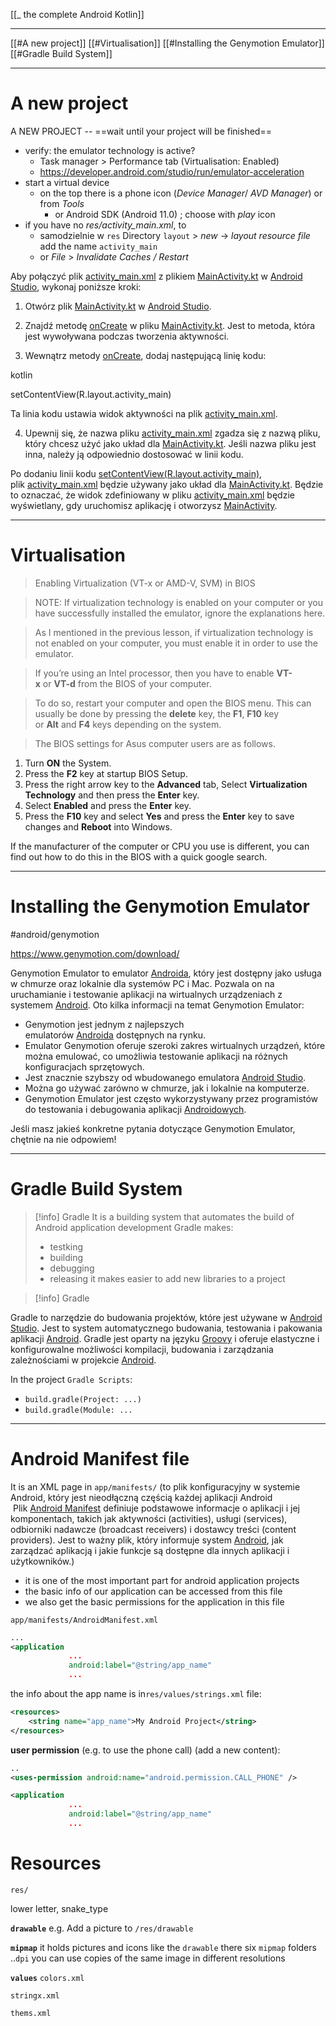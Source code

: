 [[_ the complete Android Kotlin]]

----
[[#A new project]]
[[#Virtualisation]]
[[#Installing the Genymotion Emulator]]
[[#Gradle Build System]]



----

# A new project


A NEW PROJECT -- ==wait until your project will be finished==
- verify: the emulator technology is active?
	- Task manager > Performance tab (Virtualisation: Enabled)
	- https://developer.android.com/studio/run/emulator-acceleration
- start a virtual device
	- on the top there is a phone icon (*Device Manager*/ *AVD Manager*) or from *Tools*
		- or Android SDK (Android 11.0) ; choose with *play* icon
- if you have no *res/activity_main.xml*, to 
	- samodzielnie w `res` Directory `layout` > *new* -> *layout resource file* add the name `activity_main`
	- or *File* > *Invalidate Caches / Restart*


Aby połączyć plik [activity_main.xml](https://www.google.com/search?q=activity_main.xml) z plikiem [MainActivity.kt](https://www.google.com/search?q=MainActivity.kt) w [Android Studio](https://www.google.com/search?q=Android%20Studio), wykonaj poniższe kroki:

1. Otwórz plik [MainActivity.kt](https://www.google.com/search?q=MainActivity.kt) w [Android Studio](https://www.google.com/search?q=Android%20Studio).
    
2. Znajdź metodę [onCreate](https://www.google.com/search?q=onCreate) w pliku [MainActivity.kt](https://www.google.com/search?q=MainActivity.kt). Jest to metoda, która jest wywoływana podczas tworzenia aktywności.
    
3. Wewnątrz metody [onCreate](https://www.google.com/search?q=onCreate), dodaj następującą linię kodu:
    

kotlin

setContentView(R.layout.activity_main)

Ta linia kodu ustawia widok aktywności na plik [activity_main.xml](https://www.google.com/search?q=activity_main.xml).

4. Upewnij się, że nazwa pliku [activity_main.xml](https://www.google.com/search?q=activity_main.xml) zgadza się z nazwą pliku, który chcesz użyć jako układ dla [MainActivity.kt](https://www.google.com/search?q=MainActivity.kt). Jeśli nazwa pliku jest inna, należy ją odpowiednio dostosować w linii kodu.

Po dodaniu linii kodu [setContentView(R.layout.activity_main)](https://www.google.com/search?q=setContentView(R.layout.activity_main)), plik [activity_main.xml](https://www.google.com/search?q=activity_main.xml) będzie używany jako układ dla [MainActivity.kt](https://www.google.com/search?q=MainActivity.kt). Będzie to oznaczać, że widok zdefiniowany w pliku [activity_main.xml](https://www.google.com/search?q=activity_main.xml) będzie wyświetlany, gdy uruchomisz aplikację i otworzysz [MainActivity](https://www.google.com/search?q=MainActivity).


----
# Virtualisation

>Enabling Virtualization (VT-x or AMD-V, SVM) in BIOS

> NOTE: If virtualization technology is enabled on your computer or you have successfully installed the emulator, ignore the explanations here.

> As I mentioned in the previous lesson, if virtualization technology is not enabled on your computer, you must enable it in order to use the emulator.

> If you’re using an Intel processor, then you have to enable **VT-x** or **VT-d** from the BIOS of your computer.

> To do so, restart your computer and open the BIOS menu. This can usually be done by pressing the **delete** key, the **F1**, **F10** key or **Alt** and **F4** keys depending on the system.

>The BIOS settings for Asus computer users are as follows.
1. Turn **ON** the System.
2. Press the **F2** key at startup BIOS Setup.
3. Press the right arrow key to the **Advanced** tab, Select **Virtualization Technology** and then press the **Enter** key.
4. Select **Enabled** and press the **Enter** key.
5. Press the **F10** key and select **Yes** and press the **Enter** key to save changes and **Reboot** into Windows.

If the manufacturer of the computer or CPU you use is different, you can find out how to do this in the BIOS with a quick google search.




-----------
# Installing the Genymotion Emulator
#android/genymotion

https://www.genymotion.com/download/

Genymotion Emulator to emulator [Androida](https://www.google.com/search?q=Androida), który jest dostępny jako usługa w chmurze oraz lokalnie dla systemów PC i Mac. Pozwala on na uruchamianie i testowanie aplikacji na wirtualnych urządzeniach z systemem [Android](https://www.google.com/search?q=Android). Oto kilka informacji na temat Genymotion Emulator:

- Genymotion jest jednym z najlepszych emulatorów [Androida](https://www.google.com/search?q=Androida) dostępnych na rynku.
- Emulator Genymotion oferuje szeroki zakres wirtualnych urządzeń, które można emulować, co umożliwia testowanie aplikacji na różnych konfiguracjach sprzętowych.
- Jest znacznie szybszy od wbudowanego emulatora [Android Studio](https://www.google.com/search?q=Android%20Studio).
- Można go używać zarówno w chmurze, jak i lokalnie na komputerze.
- Genymotion Emulator jest często wykorzystywany przez programistów do testowania i debugowania aplikacji [Androidowych](https://www.google.com/search?q=Androidowych).

Jeśli masz jakieś konkretne pytania dotyczące Genymotion Emulator, chętnie na nie odpowiem!



----------

# Gradle Build System

>[!info] Gradle
>It is a building system that automates the build of Android application development
>Gradle makes:
>	- testking
>	- building
>	- debugging
>	- releasing
>it makes easier to add new libraries to a project 

>[!info] Gradle
>  
Gradle to narzędzie do budowania projektów, które jest używane w [Android Studio](https://www.google.com/search?q=Android%20Studio). Jest to system automatycznego budowania, testowania i pakowania aplikacji [Android](https://www.google.com/search?q=Android). Gradle jest oparty na języku [Groovy](https://www.google.com/search?q=Groovy) i oferuje elastyczne i konfigurowalne możliwości kompilacji, budowania i zarządzania zależnościami w projekcie [Android](https://www.google.com/search?q=Android).


In the project `Gradle Scripts`:
- `build.gradle(Project: ...)`
- `build.gradle(Module: ...`

----
# Android Manifest file 
It is an XML page in `app/manifests/`
(to plik konfiguracyjny w systemie Android, który jest nieodłączną częścią każdej aplikacji Android   Plik [Android Manifest](https://www.google.com/search?q=Android%20Manifest) definiuje podstawowe informacje o aplikacji i jej komponentach, takich jak aktywności (activities), usługi (services), odbiorniki nadawcze (broadcast receivers) i dostawcy treści (content providers). Jest to ważny plik, który informuje system [Android](https://www.google.com/search?q=Android), jak zarządzać aplikacją i jakie funkcje są dostępne dla innych aplikacji i użytkowników.)

- it is one of the most important part for android application projects
- the basic info of our application can be accessed from this file
- we also get the basic permissions for the application in this file

`app/manifests/AndroidManifest.xml`
```xml
...
<application
			 ...
			 android:label="@string/app_name"
			 ...
```
the info about the app name is in`res/values/strings.xml` file:
```xml
<resources>
	<string name="app_name">My Android Project</string>
</resources>
```

**user permission** (e.g. to use the phone call) (add a new content):
```xml
..
<uses-permission android:name="android.permission.CALL_PHONE" />

<application
			 ...
			 android:label="@string/app_name"
			 ...
```


# Resources
`res/`

lower letter, snake_type

**`drawable`**
e.g. Add a picture to `/res/drawable`

**`mipmap`**
it holds pictures and icons like the `drawable`
there six `mipmap` folders  ..`dpi`
you can use copies of the same image in different resolutions

**`values`**
`colors.xml`

`stringx.xml`

`thems.xml`




